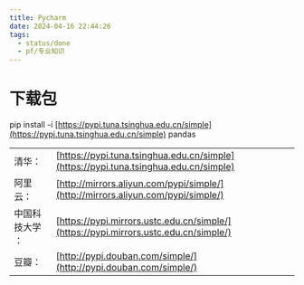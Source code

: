 ```yaml
---
title: Pycharm
date: 2024-04-16 22:44:26
tags:
  - status/done
  - pf/专业知识
---
```


# 下载包

pip install -i [https://pypi.tuna.tsinghua.edu.cn/simple](https://pypi.tuna.tsinghua.edu.cn/simple) pandas

|          |                                                                                      |
| -------- | ------------------------------------------------------------------------------------ |
| 清华：      | [https://pypi.tuna.tsinghua.edu.cn/simple](https://pypi.tuna.tsinghua.edu.cn/simple) |
| 阿里云：     | [http://mirrors.aliyun.com/pypi/simple/](http://mirrors.aliyun.com/pypi/simple/)     |
| 中国科技大学 ： | [https://pypi.mirrors.ustc.edu.cn/simple/](https://pypi.mirrors.ustc.edu.cn/simple/) |
| 豆瓣：      | [http://pypi.douban.com/simple/](http://pypi.douban.com/simple/)                     |
